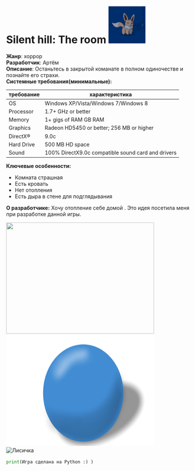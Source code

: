 # Silent hill: The room <img src="awf.jpg" width=100 height=100>


**Жанр**: хоррор \
**Разработчик**: Артём \
**Описание**: Останьтесь в закрытой команате в полном одиночестве и познайте его страхи. \
**Системные требования(минимальные):**

|требование |характеристика                           |
|-          |-                                        |
|OS         |Windows XP/Vista/Windows 7/Windows 8     |
|Processor  |1.7+ GHz or better                       |
|Memory     |1+ gigs of RAM GB RAM                    |
|Graphics   |Radeon HD5450 or better; 256 MB or higher|
|DirectX®   |9.0c                                     |
|Hard Drive |500 MB HD space                          |
|Sound      |100% DirectX9.0c compatible sound card and drivers|

**Ключевые особенности:**
- Комната страшная 
- Есть кровать
- Нет отопления
- Есть дыра в стене для подглядывания

**О разработчике:**
Хочу отопление себе домой . Это идея посетила меня при разработке данной игры.

<img src="https://cdn1.ozone.ru/s3/multimedia-8/6425528756.jpg" width=400 height=300> \
<img src="sphere.png" width=400 height=300> \
![Лисичка](https://img.itch.zone/aW1nLzYwMzUzMzEuZ2lm/original/U36zqc.gif)
```python
print(Игра сделана на Python :) )
```

